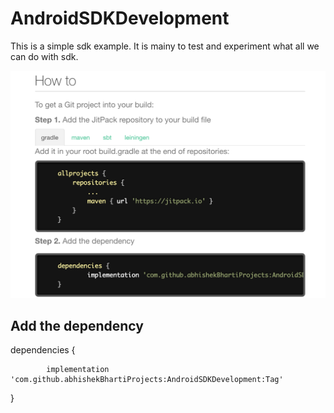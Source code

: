 # AndroidSDKDevelopment
This is a simple sdk example. It is mainy to test and experiment what all we can do with sdk.

![alt text](https://github.com/abhishekBhartiProjects/AndroidSDKDevelopment/blob/master/integration_guideline.png)

## Add the dependency
dependencies {

	        implementation 'com.github.abhishekBhartiProjects:AndroidSDKDevelopment:Tag'

}
